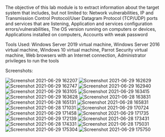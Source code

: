 The objective of this lab module is to extract information about the target system that includes, but not limited to: Network vulnerabilities, IP and Transmission Control Protocol/User Datagram Protocol (TCP/UDP) ports and services that are listening, Application and services configuration errors/vulnerabilities, The OS version running on computers or devices, Applications installed on computers, Accounts with weak password

Tools Used: Windows Server 2019 virtual machine, Windows Server 2016 virtual machine, Windows 10 virtual machine, Parrot Security virtual machine, Web browsers with an Internet connection, Administrator privileges to run the tools

Screenshots: 

![Screenshot 2021-06-29 162207](https://user-images.githubusercontent.com/86727063/153032285-1e51f2fc-e68c-4ef9-9c07-b43ec6585a0d.png)
![Screenshot 2021-06-29 162629](https://user-images.githubusercontent.com/86727063/153032291-9d1fa42d-287e-4e8b-ab49-7e9d3cdc2564.png)
![Screenshot 2021-06-29 162747](https://user-images.githubusercontent.com/86727063/153032299-1625d6fe-0c9b-4905-a815-3f60615705bd.png)
![Screenshot 2021-06-29 162940](https://user-images.githubusercontent.com/86727063/153032304-1e37932b-ba35-4086-ad9f-6b1ca51a703e.png)
![Screenshot 2021-06-29 163105](https://user-images.githubusercontent.com/86727063/153032311-cf3bd6b0-caa9-4de7-9430-031cd09cc2bd.png)
![Screenshot 2021-06-29 163415](https://user-images.githubusercontent.com/86727063/153032319-d0635b28-29d4-4732-94de-9a531b7989b2.png)
![Screenshot 2021-06-29 163628](https://user-images.githubusercontent.com/86727063/153032325-67a4750b-51b7-47fb-8500-458c72e211f3.png)
![Screenshot 2021-06-28 163831](https://user-images.githubusercontent.com/86727063/153032329-b8f9a3d2-6fd4-4d36-b274-b9f0ac898c8c.png)
![Screenshot 2021-06-28 165131](https://user-images.githubusercontent.com/86727063/153032336-c043a08a-538d-48ce-9de4-5283f1a08d6c.png)
![Screenshot 2021-06-28 165831](https://user-images.githubusercontent.com/86727063/153032346-a97a2a6f-c584-4e89-8c4a-01702adb15e3.png)
![Screenshot 2021-06-28 171031](https://user-images.githubusercontent.com/86727063/153032351-990e9ac8-bb84-4e5d-b4d4-1ef36d0814d1.png)
![Screenshot 2021-06-29 170724](https://user-images.githubusercontent.com/86727063/153032353-96dd81fb-3ad7-4d87-96b4-a3886908c23c.png)
![Screenshot 2021-06-29 171458](https://user-images.githubusercontent.com/86727063/153032356-77770bff-e1e6-4b13-9dea-311d72d694f6.png)
![Screenshot 2021-06-29 171735](https://user-images.githubusercontent.com/86727063/153032360-4157bbed-774d-4f42-abce-5d39788c40c4.png)
![Screenshot 2021-06-29 172139](https://user-images.githubusercontent.com/86727063/153032367-0bf36cf8-6809-4a26-af30-8e85a5751913.png)
![Screenshot 2021-06-28 173431](https://user-images.githubusercontent.com/86727063/153032372-5cf2f2c3-2984-4794-8746-2b3de9661b73.png)
![Screenshot 2021-06-28 174331](https://user-images.githubusercontent.com/86727063/153032374-9c16ea62-cd5d-494d-877e-ddd735b7b8a7.png)
![Screenshot 2021-06-28 175031](https://user-images.githubusercontent.com/86727063/153032375-4fc54e66-3f8c-4658-8ff2-db488b2ea176.png)
![Screenshot 2021-06-29 175304](https://user-images.githubusercontent.com/86727063/153032378-23b28015-bf72-4c23-9953-a48d73ff1499.png)
![Screenshot 2021-06-29 175750](https://user-images.githubusercontent.com/86727063/153032382-3e4bea27-aee3-40a9-a857-3450929dffc0.png)
